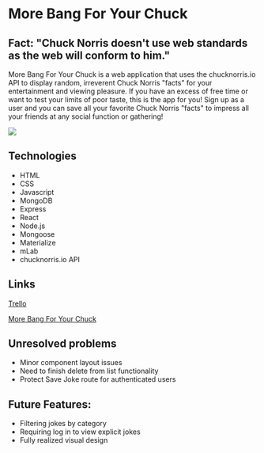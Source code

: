 # More Bang For Your Chuck

## Fact: "Chuck Norris doesn't use web standards as the web will conform to him."
                            
More Bang For Your Chuck is a web application that uses the chucknorris.io API to display random, irreverent Chuck Norris "facts" for your entertainment and viewing pleasure. If you have an excess of free time or want to test your limits of poor taste, this is the app for you! Sign up as a user and you can save all your favorite Chuck Norris "facts" to impress all your friends at any social function or gathering!

<img src="https://imgur.com/kVEt975.jpg">

## Technologies
* HTML
* CSS
* Javascript
* MongoDB
* Express
* React
* Node.js
* Mongoose
* Materialize
* mLab
* chucknorris.io API

## Links

[Trello](https://trello.com/b/64RSfX0h/more-bang-for-your-chuck)

[More Bang For Your Chuck](https://bangforyourchuck.herokuapp.com/)

## Unresolved problems
* Minor component layout issues
* Need to finish delete from list functionality
* Protect Save Joke route for authenticated users

## Future Features:
* Filtering jokes by category
* Requiring log in to view explicit jokes
* Fully realized visual design